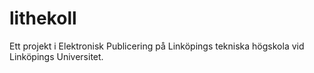 lithekoll
=========

Ett projekt i Elektronisk Publicering på Linköpings tekniska högskola vid Linköpings Universitet.
